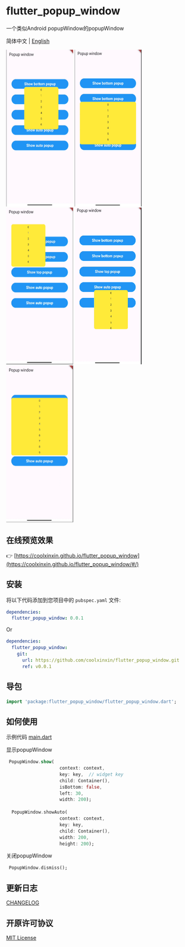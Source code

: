 # flutter_popup_window

一个类似Android popupWindow的popupWindow

简体中文 | [English](./README.md)

<img src="https://github.com/coolxinxin/flutter_popup_window/blob/main/screenshot/bottom1.png" width="180" height="420" /> <img src="https://github.com/coolxinxin/flutter_popup_window/blob/main/screenshot/bottom2.png" width="180" height="420" /> <img src="https://github.com/coolxinxin/flutter_popup_window/blob/main/screenshot/top.png" width="180" height="420" /> <img src="https://github.com/coolxinxin/flutter_popup_window/blob/main/screenshot/auto1.png" width="180" height="420" /> <img src="https://github.com/coolxinxin/flutter_popup_window/blob/main/screenshot/auto2.png" width="180" height="420" />

## 在线预览效果

👉 [https://coolxinxin.github.io/flutter_popup_window](https://coolxinxin.github.io/flutter_popup_window/#/)

## 安装

将以下代码添加到您项目中的 `pubspec.yaml` 文件:

```yaml
dependencies:
  flutter_popup_window: 0.0.1
```

Or

```yaml
dependencies:
  flutter_popup_window:
    git:
      url: https://github.com/coolxinxin/flutter_popup_window.git
      ref: v0.0.1
```

## 导包

```dart
import 'package:flutter_popup_window/flutter_popup_window.dart';
```

## 如何使用

示例代码 [main.dart](https://github.com/coolxinxin/flutter_popup_window/blob/main/example/lib/main.dart)

显示popupWindow

```dart
 PopupWindow.show(
                    context: context,
                    key: key,  // widget key
                    child: Container(),
                    isBottom: false,
                    left: 30,
                    width: 200);

  PopupWindow.showAuto(
                    context: context,
                    key: key,
                    child: Container(),
                    width: 200,
                    height: 200);
```

关闭popupWindow

```dart
 PopupWindow.dismiss();
```

## 更新日志

[CHANGELOG](./CHANGELOG.md)

## 开原许可协议

[MIT License](./LICENSE)

